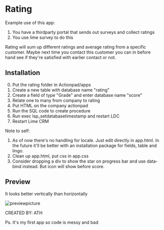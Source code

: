 #  Rating #

Example use of this app:
1. You have a thirdparty portal that sends out surveys and collect ratings 
2. You use lime survey to do this

Rating will sum up different ratings and average rating from a specific customer. Maybe next time you contact this customer you can in before hand see if they're satisfied with earlier contact or not.

## Installation ##
0. Put the rating folder in Actionpad/apps
1. Create a new table with database name "rating"
2. Create a field of type "Grade" and enter database name "score"
3. Relate one to many from company to rating
4. Put HTML on the company actionpad
5. Run the SQL code to create procedure
6. Run exec lsp_setdatabasetimestamp and restart LDC
7. Restart Lime CRM

Note to self:
1. As of now there's no handling for locale. Just edit directly in app.html. In the future it'll be better with an installation package for fields, table and lingo.
2. Clean up app.html, put css in app.css
3. Consider dropping a div to show the star on progress bar and use data-bind instead. But icon will show before score. 

## Preview ##
It looks better vertically than horizontally

![previewpicture](http://i.imgur.com/nIgl5vC.png)

CREATED BY: ATH

Ps. It's my first app so code is messy and bad
